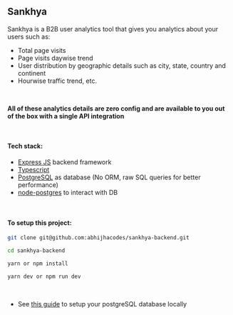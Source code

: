 ## Sankhya

Sankhya is a B2B user analytics tool that gives you analytics about your users such as:

-   Total page visits
-   Page visits daywise trend
-   User distribution by geographic details such as city, state, country and continent
-   Hourwise traffic trend, etc.

<br/>

**All of these analytics details are zero config and are available to you out of the box with a single API integration**

<br/>

#### Tech stack:

-   [Express JS](https://expressjs.com/) backend framework
-   [Typescript](https://www.typescriptlang.org/)
-   [PostgreSQL](https://www.postgresql.org/) as database (No ORM, raw SQL queries for better performance)
-   [node-postgres](https://node-postgres.com/) to interact with DB

<br/>

#### To setup this project:

```bash
git clone git@github.com:abhijhacodes/sankhya-backend.git
```

```bash
cd sankhya-backend
```

```bash
yarn or npm install
```

```bash
yarn dev or npm run dev
```

<br/>

-   See [this guide](./DB-SETUP.md) to setup your postgreSQL database locally

